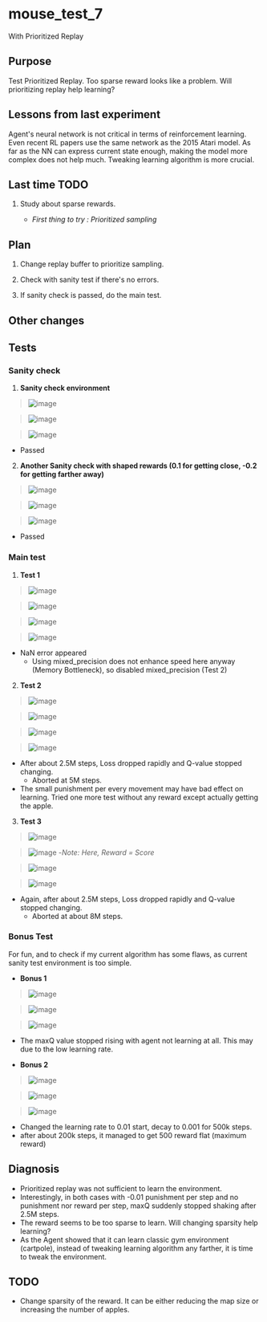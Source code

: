 # mouse_test_7

 With Prioritized Replay

## Purpose

 Test Prioritized Replay. Too sparse reward looks like a problem. Will prioritizing replay help learning?

## Lessons from last experiment

Agent's neural network is not critical in terms of reinforcement learning. Even recent RL papers use the same network as the 2015 Atari model. As far as the NN can express current state enough, making the model more complex does not help much. Tweaking learning algorithm is more crucial.

## Last time TODO

1. Study about sparse rewards.

    - *First thing to try : Prioritized sampling*

## Plan

1. Change replay buffer to prioritize sampling.

2. Check with sanity test if there's no errors.

3. If sanity check is passed, do the main test.

## Other changes

## Tests

### Sanity check

1. **Sanity check environment**

>![image](https://user-images.githubusercontent.com/45917844/91637321-a0847d80-ea42-11ea-9e67-c8e2db18b65c.png)

>![image](https://user-images.githubusercontent.com/45917844/91637325-a7ab8b80-ea42-11ea-8753-ee9c2005e48d.png)

>![image](https://user-images.githubusercontent.com/45917844/91637333-ae3a0300-ea42-11ea-967e-3436fa67f4ed.png)

- Passed

2. **Another Sanity check with shaped rewards (0.1 for getting close, -0.2 for getting farther away)**

>![image](https://user-images.githubusercontent.com/45917844/91637370-e5a8af80-ea42-11ea-9117-26097712332c.png)

>![image](https://user-images.githubusercontent.com/45917844/91637376-eb9e9080-ea42-11ea-9ebe-1dca0a742509.png)

>![image](https://user-images.githubusercontent.com/45917844/91637381-f35e3500-ea42-11ea-931d-08f632086ada.png)

  - Passed

### Main test

1. **Test 1**

>![image](https://user-images.githubusercontent.com/45917844/91637538-3076f700-ea44-11ea-8c01-bc6c1b75219a.png)

>![image](https://user-images.githubusercontent.com/45917844/91637542-3967c880-ea44-11ea-915b-64dcebce5cc1.png)

>![image](https://user-images.githubusercontent.com/45917844/91637640-dfb3ce00-ea44-11ea-9e1f-a66b5cc931eb.png)

>![image](https://user-images.githubusercontent.com/45917844/91637547-408ed680-ea44-11ea-9a3f-0026c8b38a63.png)

- NaN error appeared
  - Using mixed_precision does not enhance speed here anyway (Memory Bottleneck), so disabled mixed_precision (Test 2)

2. **Test 2**

>![image](https://user-images.githubusercontent.com/45917844/91637622-b8f59780-ea44-11ea-8721-9111b8d66aaf.png)

>![image](https://user-images.githubusercontent.com/45917844/91637625-c0b53c00-ea44-11ea-99ba-aad7507d99e3.png)

>![image](https://user-images.githubusercontent.com/45917844/91637631-c90d7700-ea44-11ea-9f95-26cd5c2cd8fc.png)

>![image](https://user-images.githubusercontent.com/45917844/91637635-d165b200-ea44-11ea-8cb8-4972a56a39c4.png)

  - After about 2.5M steps, Loss dropped rapidly and Q-value stopped changing.
    - Aborted at 5M steps.
  - The small punishment per every movement may have bad effect on learning. Tried one more test without any reward except actually getting the apple.

3. **Test 3**

>![image](https://user-images.githubusercontent.com/45917844/91637677-1984d480-ea45-11ea-830b-0dcdf52962d7.png)

>![image](https://user-images.githubusercontent.com/45917844/91637682-243f6980-ea45-11ea-9b00-061333ae599d.png)
 -*Note: Here, Reward = Score*

>![image](https://user-images.githubusercontent.com/45917844/91637686-2bff0e00-ea45-11ea-88a6-7485925c1423.png)

>![image](https://user-images.githubusercontent.com/45917844/91637689-34efdf80-ea45-11ea-98e9-e1df8e394b67.png)

  - Again, after about 2.5M steps, Loss dropped rapidly and Q-value stopped changing.
    - Aborted at about 8M steps.

### Bonus Test

For fun, and to check if my current algorithm has some flaws, as current sanity test environment is too simple.

- **Bonus 1**

>![image](https://user-images.githubusercontent.com/45917844/91637865-72a13800-ea46-11ea-9df8-d6be7aee07e7.png)

>![image](https://user-images.githubusercontent.com/45917844/91637870-792faf80-ea46-11ea-9bde-bce6a7297152.png)

>![image](https://user-images.githubusercontent.com/45917844/91637877-7e8cfa00-ea46-11ea-9a5a-055cec3c2b93.png)

  - The maxQ value stopped rising with agent not learning at all. This may due to the low learning rate.

- **Bonus 2**

>![image](https://user-images.githubusercontent.com/45917844/91637885-88166200-ea46-11ea-8e44-41d64e6877ac.png)

>![image](https://user-images.githubusercontent.com/45917844/91637890-8ea4d980-ea46-11ea-8052-7c4ef0603520.png)

>![image](https://user-images.githubusercontent.com/45917844/91637896-96fd1480-ea46-11ea-96a3-aaed4fb9c74c.png)

  - Changed the learning rate to 0.01 start, decay to 0.001 for 500k steps.
  - after about 200k steps, it managed to get 500 reward flat (maximum reward)

## Diagnosis

- Prioritized replay was not sufficient to learn the environment.
- Interestingly, in both cases with -0.01 punishment per step and no punishment nor reward per step, maxQ suddenly stopped shaking after 2.5M steps.
- The reward seems to be too sparse to learn. Will changing sparsity help learning?
- As the Agent showed that it can learn classic gym environment (cartpole), instead of tweaking learning algorithm any farther, it is time to tweak the environment.

## TODO

- Change sparsity of the reward. It can be either reducing the map size or increasing the number of apples.
